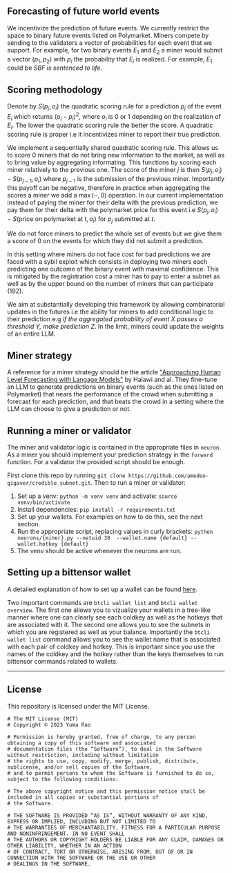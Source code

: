 <div align="left">

## Forecasting of future world events 

We incentivize the prediction of future events. We currently restrict the space to binary future events listed on Polymarket. Miners compete by sending to the validators a vector of probabilities for each event that we support. 
For example, for two binary events $E_1$ and $E_2$ a miner would submit a vector $(p_1, p_2)$ with $p_i$ the probability that $E_i$ is realized. For example, $E_1$ could be *SBF is sentenced to life*.  


## Scoring methodology

Denote by $S(p_j, o_i)$ the quadratic scoring rule for a prediction $p_j$ of the event $E_i$ which returns $(o_i - p_i)^2$, where $o_i$ is $0$ or $1$ depending on the realization of $E_i$. The lower the quadratic scoring rule the better the score. A quadratic scoring rule is proper i.e it incentivizes miner to report their true prediction.


We implement a sequentially shared quadratic scoring rule. This allows us to score $0$ miners that do not bring new information to the market, as well as to bring value by aggregating informating. 
This functions by scoring each miner relatively to the previous one. The score of the miner $j$ is then $S(p_j, o_i) - S(p_{j-1}, o_i)$ where $p_{j-1}$ is the submission of the previous miner. Importantly this payoff can be negative, therefore in practice when aggregating the scores a miner we add a $\max(-,0)$ operation.
In our current implementation instead of paying the miner for their delta with the previous prediction, we pay them for their delta with the polymarket price for this event i.e $S(p_j, o_i) - S(\text{price on polymarket at t}, o_i)$ for $p_j$ submitted at $t$.


We do not force miners to predict the whole set of events but we give them a score of $0$ on the events for which they did not submit a prediction.

In this setting where miners do not face cost for bad predictions we are faced with a sybil exploit which consists in deploying two miners each predicting one outcome of the binary event with maximal confidence. This is mitigated by the registration cost a miner has to pay to enter a subnet as well as by the upper bound on the number of miners that can participate ($192$). 

We aim at substantially developing this framework by allowing combinatorial updates in the futures i.e the ability for miners to add conditional logic to their prediction e.g *if the aggregated probability of event X passes a threshold Y, make prediction Z*. 
In the limit, miners could update the weights of an entire LLM.


## Miner strategy 

A reference for a miner strategy should be the article ["Approaching Human Level Forecasting with Langage Models"](https://arxiv.org/html/2402.18563v1?s=35) by Halawi and al. They fine-tune an LLM to generate predictions on binary events (such as the ones listed on Polymarket) that nears the performance of the crowd when submitting a forecast for each prediction, and that beats the crowd in a setting where the LLM can choose to give a prediction or not.

## Running a miner or validator

The miner and validator logic is contained in the appropriate files in `neuron`. As a miner you should implement your prediction strategy in the `forward` function. For a validator the provided script should be enough. 

First clone this repo by running `git clone https://github.com/amedeo-gigaver/credible_subnet.git`. Then to run a miner or validator:

1. Set up a venv: `python -m venv venv` and activate: `source venv/bin/activate`
2. Install dependencies: `pip install -r requirements.txt`
3. Set up your wallets. For examples on how to do this, see the next section.
4. Run the appropriate script, replacing values in curly brackets: `python neurons/{miner}.py --netuid 30  --wallet.name {default} --wallet.hotkey {default}`
5. The venv should be active whenever the neurons are run.

## Setting up a bittensor wallet
A detailed explanation of how to set up a wallet can be found [here](https://docs.bittensor.com/getting-started/wallets). 

Two important commands are `btcli wallet list` and `btcli wallet overview`. The first one allows you to vizualize your wallets in a tree-like manner where one can clearly see each coldkey as well as the hotkeys that are associated with it. The second one allows you to see the subnets in which you are registered as well as your balance. Importantly the `btcli wallet list` command allows you to see the wallet name that is associated with each pair of coldkey and hotkey. This is important since you use the names of the coldkey and the hotkey rather than the keys themselves to run bittensor commands related to wallets.  

---

## License
This repository is licensed under the MIT License.
```text
# The MIT License (MIT)
# Copyright © 2023 Yuma Rao

# Permission is hereby granted, free of charge, to any person obtaining a copy of this software and associated
# documentation files (the “Software”), to deal in the Software without restriction, including without limitation
# the rights to use, copy, modify, merge, publish, distribute, sublicense, and/or sell copies of the Software,
# and to permit persons to whom the Software is furnished to do so, subject to the following conditions:

# The above copyright notice and this permission notice shall be included in all copies or substantial portions of
# the Software.

# THE SOFTWARE IS PROVIDED “AS IS”, WITHOUT WARRANTY OF ANY KIND, EXPRESS OR IMPLIED, INCLUDING BUT NOT LIMITED TO
# THE WARRANTIES OF MERCHANTABILITY, FITNESS FOR A PARTICULAR PURPOSE AND NONINFRINGEMENT. IN NO EVENT SHALL
# THE AUTHORS OR COPYRIGHT HOLDERS BE LIABLE FOR ANY CLAIM, DAMAGES OR OTHER LIABILITY, WHETHER IN AN ACTION
# OF CONTRACT, TORT OR OTHERWISE, ARISING FROM, OUT OF OR IN CONNECTION WITH THE SOFTWARE OR THE USE OR OTHER
# DEALINGS IN THE SOFTWARE.
```
